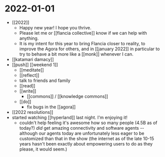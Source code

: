 # 2022-01-01

- [[2022]]
  - Happy new year! I hope you thrive.
  - Please let me or [[flancia collective]] know if we can help with anything.
  - It is my intent for this year to bring Flancia closer to reality, to improve the Agora for others, and in [[january 2022]] in particular to try to behave a bit more like a [[monk]] whenever I can.
- [[katamari damacy]]
- [[push]] [[weekend 1]]
  - [[meditate]]
  - [[reflect]]
  - talk to friends and family
  - [[read]]
  - [[write]]
    - [[commons]] / [[knowledge commons]]
  - [[do]]
    - fix bugs in the [[agora]]
- [[2022 resolutions]]
- started watching [[hyperland]] last night. I'm enjoying it!
  - couldn't help feeling it's awesome how so many people (4.5B as of today?) *did* get amazing connectivity and software agents -- although our agents today are unfortunately less eager to be customized than that in the show (the internet as of the late 10-15 years hasn't been exactly about empowering users to do as they please, it would seem.)